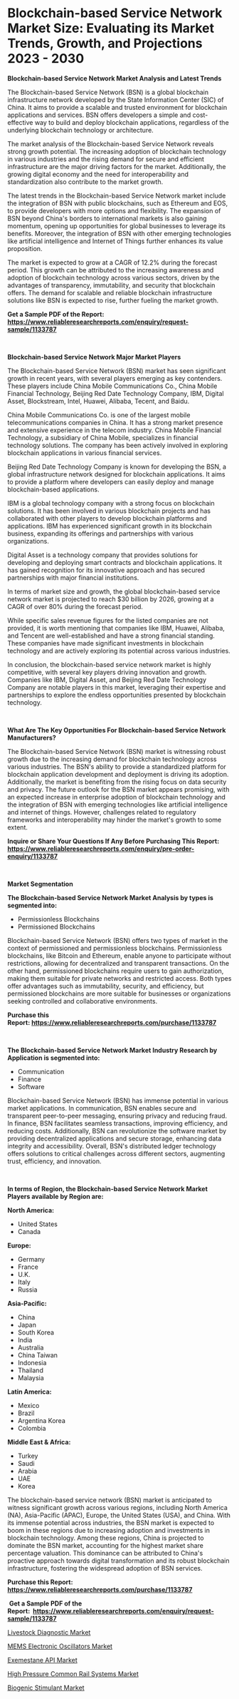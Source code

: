 <p><h1>Blockchain-based Service Network Market Size: Evaluating its Market Trends, Growth, and Projections 2023 - 2030</h1></p><p><strong>Blockchain-based Service Network Market Analysis and Latest Trends</strong></p>
<p><p>The Blockchain-based Service Network (BSN) is a global blockchain infrastructure network developed by the State Information Center (SIC) of China. It aims to provide a scalable and trusted environment for blockchain applications and services. BSN offers developers a simple and cost-effective way to build and deploy blockchain applications, regardless of the underlying blockchain technology or architecture.</p><p>The market analysis of the Blockchain-based Service Network reveals strong growth potential. The increasing adoption of blockchain technology in various industries and the rising demand for secure and efficient infrastructure are the major driving factors for the market. Additionally, the growing digital economy and the need for interoperability and standardization also contribute to the market growth.</p><p>The latest trends in the Blockchain-based Service Network market include the integration of BSN with public blockchains, such as Ethereum and EOS, to provide developers with more options and flexibility. The expansion of BSN beyond China's borders to international markets is also gaining momentum, opening up opportunities for global businesses to leverage its benefits. Moreover, the integration of BSN with other emerging technologies like artificial intelligence and Internet of Things further enhances its value proposition.</p><p>The market is expected to grow at a CAGR of 12.2% during the forecast period. This growth can be attributed to the increasing awareness and adoption of blockchain technology across various sectors, driven by the advantages of transparency, immutability, and security that blockchain offers. The demand for scalable and reliable blockchain infrastructure solutions like BSN is expected to rise, further fueling the market growth.</p></p>
<p><strong>Get a Sample PDF of the Report:&nbsp; <a href="https://www.reliableresearchreports.com/enquiry/request-sample/1133787">https://www.reliableresearchreports.com/enquiry/request-sample/1133787</a></strong></p>
<p>&nbsp;</p>
<p><strong>Blockchain-based Service Network Major Market Players</strong></p>
<p><p>The Blockchain-based Service Network (BSN) market has seen significant growth in recent years, with several players emerging as key contenders. These players include China Mobile Communications Co., China Mobile Financial Technology, Beijing Red Date Technology Company, IBM, Digital Asset, Blockstream, Intel, Huawei, Alibaba, Tecent, and Baidu. </p><p>China Mobile Communications Co. is one of the largest mobile telecommunications companies in China. It has a strong market presence and extensive experience in the telecom industry. China Mobile Financial Technology, a subsidiary of China Mobile, specializes in financial technology solutions. The company has been actively involved in exploring blockchain applications in various financial services.</p><p>Beijing Red Date Technology Company is known for developing the BSN, a global infrastructure network designed for blockchain applications. It aims to provide a platform where developers can easily deploy and manage blockchain-based applications.</p><p>IBM is a global technology company with a strong focus on blockchain solutions. It has been involved in various blockchain projects and has collaborated with other players to develop blockchain platforms and applications. IBM has experienced significant growth in its blockchain business, expanding its offerings and partnerships with various organizations.</p><p>Digital Asset is a technology company that provides solutions for developing and deploying smart contracts and blockchain applications. It has gained recognition for its innovative approach and has secured partnerships with major financial institutions.</p><p>In terms of market size and growth, the global blockchain-based service network market is projected to reach $30 billion by 2026, growing at a CAGR of over 80% during the forecast period.</p><p>While specific sales revenue figures for the listed companies are not provided, it is worth mentioning that companies like IBM, Huawei, Alibaba, and Tencent are well-established and have a strong financial standing. These companies have made significant investments in blockchain technology and are actively exploring its potential across various industries.</p><p>In conclusion, the blockchain-based service network market is highly competitive, with several key players driving innovation and growth. Companies like IBM, Digital Asset, and Beijing Red Date Technology Company are notable players in this market, leveraging their expertise and partnerships to explore the endless opportunities presented by blockchain technology.</p></p>
<p>&nbsp;</p>
<p><strong>What Are The Key Opportunities For Blockchain-based Service Network Manufacturers?</strong></p>
<p><p>The Blockchain-based Service Network (BSN) market is witnessing robust growth due to the increasing demand for blockchain technology across various industries. The BSN's ability to provide a standardized platform for blockchain application development and deployment is driving its adoption. Additionally, the market is benefiting from the rising focus on data security and privacy. The future outlook for the BSN market appears promising, with an expected increase in enterprise adoption of blockchain technology and the integration of BSN with emerging technologies like artificial intelligence and internet of things. However, challenges related to regulatory frameworks and interoperability may hinder the market's growth to some extent.</p></p>
<p><strong>Inquire or Share Your Questions If Any Before Purchasing This Report: <a href="https://www.reliableresearchreports.com/enquiry/pre-order-enquiry/1133787">https://www.reliableresearchreports.com/enquiry/pre-order-enquiry/1133787</a></strong></p>
<p>&nbsp;</p>
<p><strong>Market Segmentation</strong></p>
<p><strong>The Blockchain-based Service Network Market Analysis by types is segmented into:</strong></p>
<p><ul><li>Permissionless Blockchains</li><li>Permissioned Blockchains</li></ul></p>
<p><p>Blockchain-based Service Network (BSN) offers two types of market in the context of permissioned and permissionless blockchains. Permissionless blockchains, like Bitcoin and Ethereum, enable anyone to participate without restrictions, allowing for decentralized and transparent transactions. On the other hand, permissioned blockchains require users to gain authorization, making them suitable for private networks and restricted access. Both types offer advantages such as immutability, security, and efficiency, but permissioned blockchains are more suitable for businesses or organizations seeking controlled and collaborative environments.</p></p>
<p><strong>Purchase this Report:&nbsp;<a href="https://www.reliableresearchreports.com/purchase/1133787">https://www.reliableresearchreports.com/purchase/1133787</a></strong></p>
<p>&nbsp;</p>
<p><strong>The Blockchain-based Service Network Market Industry Research by Application is segmented into:</strong></p>
<p><ul><li>Communication</li><li>Finance</li><li>Software</li></ul></p>
<p><p>Blockchain-based Service Network (BSN) has immense potential in various market applications. In communication, BSN enables secure and transparent peer-to-peer messaging, ensuring privacy and reducing fraud. In finance, BSN facilitates seamless transactions, improving efficiency, and reducing costs. Additionally, BSN can revolutionize the software market by providing decentralized applications and secure storage, enhancing data integrity and accessibility. Overall, BSN's distributed ledger technology offers solutions to critical challenges across different sectors, augmenting trust, efficiency, and innovation.</p></p>
<p>&nbsp;</p>
<p><strong>In terms of Region, the Blockchain-based Service Network Market Players available by Region are:</strong></p>
<p>
    <p> <strong> North America: </strong>
        <ul>
            <li>United States</li>
            <li>Canada</li>
        </ul>
        </p> 
    <p> <strong> Europe: </strong>
        <ul>
            <li>Germany</li>
            <li>France</li>
            <li>U.K.</li>
            <li>Italy</li>
            <li>Russia</li>
        </ul>
        </p> 
    <p> <strong> Asia-Pacific: </strong>
        <ul>
            <li>China</li>
            <li>Japan</li>
            <li>South Korea</li>
            <li>India</li>
            <li>Australia</li>
            <li>China Taiwan</li>
            <li>Indonesia</li>
            <li>Thailand</li>
            <li>Malaysia</li>
        </ul>
        </p> 
    <p> <strong> Latin America: </strong>
        <ul>
            <li>Mexico</li>
            <li>Brazil</li>
            <li>Argentina Korea</li>
            <li>Colombia</li>
        </ul>
        </p> 
    <p> <strong> Middle East & Africa: </strong>
        <ul>
            <li>Turkey</li>
            <li>Saudi</li>
            <li>Arabia</li>
            <li>UAE</li>
            <li>Korea</li>
        </ul>
    </p>
    </p>
<p><p>The blockchain-based service network (BSN) market is anticipated to witness significant growth across various regions, including North America (NA), Asia-Pacific (APAC), Europe, the United States (USA), and China. With its immense potential across industries, the BSN market is expected to boom in these regions due to increasing adoption and investments in blockchain technology. Among these regions, China is projected to dominate the BSN market, accounting for the highest market share percentage valuation. This dominance can be attributed to China's proactive approach towards digital transformation and its robust blockchain infrastructure, fostering the widespread adoption of BSN services.</p></p>
<p><strong>Purchase this Report: <a href="https://www.reliableresearchreports.com/purchase/1133787">https://www.reliableresearchreports.com/purchase/1133787</a></strong></p>
<p>&nbsp;<strong>Get a Sample PDF of the Report:&nbsp;&nbsp;<a href="https://www.reliableresearchreports.com/enquiry/request-sample/1133787">https://www.reliableresearchreports.com/enquiry/request-sample/1133787</a></strong></p>
<p><strong></strong></p>
<p><p><a href="https://www.linkedin.com/pulse/livestock-diagnostic-market-insights-players-forecast-till-2030-ydrcf/">Livestock Diagnostic Market</a></p><p><a href="https://medium.com/@chazmonahan2023/mems-electronic-oscillators-market-the-key-to-successful-business-strategy-forecast-till-2030-4223a6dfd27d">MEMS Electronic Oscillators Market</a></p><p><a href="https://github.com/BryceTownsendr/Market-Research-Report-List-1/blob/main/exemestane-api-market.md">Exemestane API Market</a></p><p><a href="https://github.com/WillieWoodard/Market-Research-Report-List-1/blob/main/high-pressure-common-rail-systems-market.md">High Pressure Common Rail Systems Market</a></p><p><a href="https://medium.com/@twilabailey2000/biogenic-stimulant-market-report-reveals-the-latest-trends-and-growth-opportunities-of-this-market-0a6aa80f6ef5">Biogenic Stimulant Market</a></p></p>